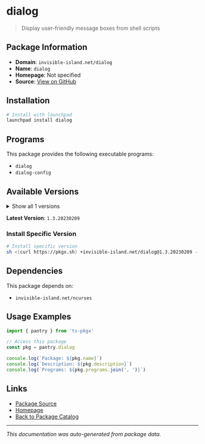 # dialog

> Display user-friendly message boxes from shell scripts

## Package Information

- **Domain**: `invisible-island.net/dialog`
- **Name**: `dialog`
- **Homepage**: Not specified
- **Source**: [View on GitHub](https://github.com/pkgxdev/pantry/tree/main/projects/invisible-island.net/dialog/package.yml)

## Installation

```bash
# Install with launchpad
launchpad install dialog
```

## Programs

This package provides the following executable programs:

- `dialog`
- `dialog-config`

## Available Versions

<details>
<summary>Show all 1 versions</summary>

- `1.3.20230209`

</details>

**Latest Version**: `1.3.20230209`

### Install Specific Version

```bash
# Install specific version
sh <(curl https://pkgx.sh) +invisible-island.net/dialog@1.3.20230209 -- $SHELL -i
```

## Dependencies

This package depends on:

- `invisible-island.net/ncurses`

## Usage Examples

```typescript
import { pantry } from 'ts-pkgx'

// Access this package
const pkg = pantry.dialog

console.log(`Package: ${pkg.name}`)
console.log(`Description: ${pkg.description}`)
console.log(`Programs: ${pkg.programs.join(', ')}`)
```

## Links

- [Package Source](https://github.com/pkgxdev/pantry/tree/main/projects/invisible-island.net/dialog/package.yml)
- [Homepage](#)
- [Back to Package Catalog](../../../package-catalog.md)

---

*This documentation was auto-generated from package data.*
